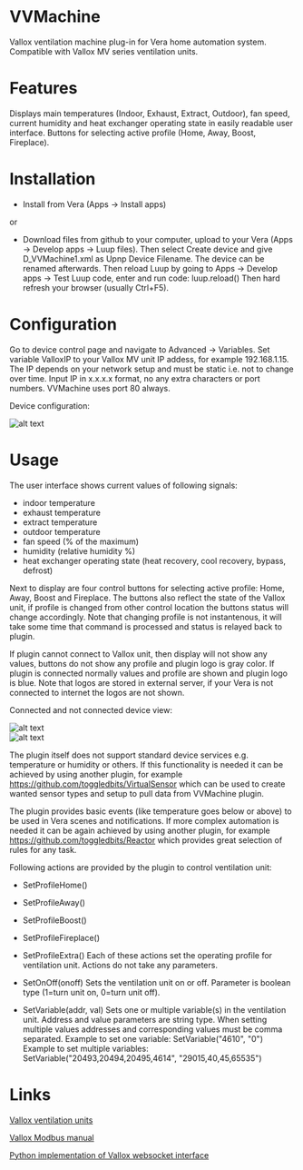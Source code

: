 # VVMachine
Vallox ventilation machine plug-in for Vera home automation system. Compatible with Vallox MV series ventilation units.

# Features
Displays main temperatures (Indoor, Exhaust, Extract, Outdoor), fan speed, current humidity and heat exchanger operating state in easily readable user interface. Buttons for selecting active profile (Home, Away, Boost, Fireplace).

# Installation
- Install from Vera (Apps -> Install apps)

or

- Download files from github to your computer, upload to your Vera (Apps -> Develop apps -> Luup files). Then select Create device and give D_VVMachine1.xml as Upnp Device Filename. The device can be renamed afterwards. Then reload Luup by going to Apps -> Develop apps -> Test Luup code, enter and run code: luup.reload() Then hard refresh your browser (usually Ctrl+F5).

# Configuration
Go to device control page and navigate to Advanced -> Variables. 
Set variable ValloxIP to your Vallox MV unit IP addess, for example 192.168.1.15. The IP depends on your network setup and must be static i.e. not to change over time. Input IP in x.x.x.x format, no any extra characters or port numbers. VVMachine uses port 80 always.

Device configuration:

![alt text](https://sqjeeq.am.files.1drv.com/y4m0qxMLJzkxtwMdTMzuVZI60y3OIg7ArgFP0cT4NAdRIaewPhQcLVjkDIG-LybdfrAhyUxAOnLQLH2VEx_3LRS4GvS7UMcV8UaIwRUTpLqPAx5eaJ2wFtC-TJfoQsK0oOF-6WvvRmQHXRr4Se75lHVKJdi4ViX5W2l_pKYFXRIwZHIkDRjwaXfhz6A8nQiqNWlsXECXyIYcqN-TAx4DzP5xg)

# Usage
The user interface shows current values of following signals:
- indoor temperature
- exhaust temperature
- extract temperature
- outdoor temperature
- fan speed (% of the maximum)
- humidity (relative humidity %)
- heat exchanger operating state (heat recovery, cool recovery, bypass, defrost)

Next to display are four control buttons for selecting active profile: Home, Away, Boost and Fireplace.
The buttons also reflect the state of the Vallox unit, if profile is changed from other control location the buttons status will change accordingly. Note that changing profile is not instantenous, it will take some time that command is processed and status is relayed back to plugin.

If plugin cannot connect to Vallox unit, then display will not show any values, buttons do not show any profile and plugin logo is gray color. If plugin is connected normally values and profile are shown and plugin logo is blue. Note that logos are stored in external server, if your Vera is not connected to internet the logos are not shown.

Connected and not connected device view:

![alt text](
https://rgi8eq.am.files.1drv.com/y4m4F4ZmC62eo5D7XNl3vKEsDpFuwS9O78LR9nOkmlFaDzKt39D5GoY-M6dDD4nVm8405IEX024SmdVOhNfDIZlQFA-QakLAuknKXrBe-CF2fF1AWv0qbZkmLzz7RQ1xoAK-hl_ACPDHJ4x0Zus-G3vySQQCy6_aceB-jovlZiuG9r-nkrCZx3L2hNub5ypQVu6oQ13GGI57swRPT7rps5QDA)   
![alt text](https://sqjfeq.am.files.1drv.com/y4mHsuuUko7DCnRtbX4T5V-kn49ls4mEFEbUH4YfCY1uIikNDpfdIfwT-qLEbLLpSG2Ackw8FPoSvazkOZV7dcdGgXoUQkZzB4XP1iKOgi1-eimpAuOhDI_X67u5zTn8BGQXg_gyfZX_r8LTq5gyv17c_Y6yFUDBeSNoTX7pBRNZPhoOErJEuVwNgJz76FtEEqqoDmhkNLNu7siZVD5jvqALw)

The plugin itself does not support standard device services e.g. temperature or humidity or others. If this functionality is needed it can be achieved by using another plugin, for example https://github.com/toggledbits/VirtualSensor which can be used to create wanted sensor types and setup to pull data from VVMachine plugin.

The plugin provides basic events (like temperature goes below or above) to be used in Vera scenes and notifications. If more complex automation is needed it can be again achieved by using another plugin, for example https://github.com/toggledbits/Reactor which provides great selection of rules for any task.

Following actions are provided by the plugin to control ventilation unit:
- SetProfileHome()
- SetProfileAway()
- SetProfileBoost()
- SetProfileFireplace()
- SetProfileExtra()
Each of these actions set the operating profile for ventilation unit. Actions do not take any parameters.

- SetOnOff(onoff)
Sets the ventilation unit on or off. Parameter is boolean type (1=turn unit on, 0=turn unit off).

- SetVariable(addr, val)
Sets one or multiple variable(s) in the ventilation unit. Address and value parameters are string type. When setting multiple values addresses and corresponding values must be comma separated.
Example to set one variable: SetVariable("4610", "0")
Example to set multiple variables: SetVariable("20493,20494,20495,4614", "29015,40,45,65535")



# Links
[Vallox ventilation units](https://www.vallox.com/en/products/vallox_ventilation_units.html)

[Vallox Modbus manual](https://www.vallox.com/files/1092/Manual_Modbus_ENG_20190215_PRINT.pdf)

[Python implementation of Vallox websocket interface](https://github.com/yozik04/vallox_websocket_api)
